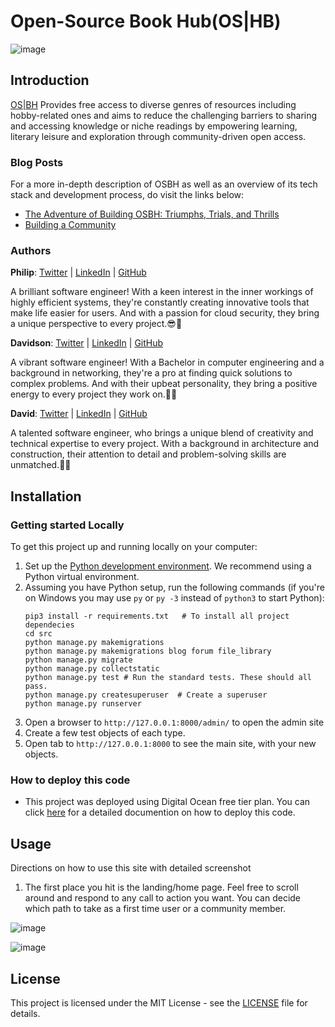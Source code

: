 # Open-Source Book Hub(OS|HB)
![image](https://user-images.githubusercontent.com/26916048/230252396-f3cc345e-d983-4bc7-9be6-6a2366810456.png)

## Introduction
[OS|BH](https://osbh-app-wnc95.ondigitalocean.app/) Provides free access to diverse genres of resources including hobby-related ones and aims to reduce the challenging barriers to sharing and accessing knowledge or niche readings by empowering learning, literary leisure and exploration through community-driven open access.

### Blog Posts

For a more in-depth description of OSBH as well as an overview of its tech stack and development process, do visit the links below:

- [The Adventure of Building OSBH: Triumphs, Trials, and Thrills](https://medium.com/@David-Inkheart/the-adventure-of-building-osbh-triumphs-trials-and-thrills-dc8fceb173f)
- [Building a Community](https://github.com/rotex5/Personal-blog/blob/master/OSHBblog/README.md)


### Authors
**Philip**: [Twitter](https://twitter.com/_Ukanwoke) | [LinkedIn](https://www.linkedin.com/in/philip-ukanwoke-81a611209) | [GitHub](https://github.com/Kaditcuy)

A brilliant software engineer! With a keen interest in the inner workings of highly efficient systems, they're constantly creating innovative tools that make life easier for users. And with a passion for cloud security, they bring a unique perspective to every project.😎🫡

**Davidson**: [Twitter](https://twitter.com/ROTEXXXX) | [LinkedIn](https://www.linkedin.com/in/davidson-ogaraku-a9547aa7) | [GitHub](https://github.com/rotex5)

A vibrant software engineer! With a Bachelor in computer engineering and a background in networking, they're a pro at finding quick solutions to complex problems. And with their upbeat personality, they bring a positive energy to every project they work on.🥳🤯

**David**: [Twitter](https://twitter.com/David_Inkheart) | [LinkedIn](https://www.linkedin.com/in/david-okolie) | [GitHub](https://github.com/David-Inkheart)

A talented software engineer, who brings a unique blend of creativity and technical expertise to every project. With a background in architecture and construction, their attention to detail and problem-solving skills are unmatched.🙌😁

## Installation
### Getting started Locally
To get this project up and running locally on your computer:
1. Set up the [Python development environment](https://docs.python.org/3.4/library/venv.html#creating-virtual-environments).
   We recommend using a Python virtual environment.
1. Assuming you have Python setup, run the following commands (if you're on Windows you may use `py` or `py -3` instead of `python3` to start Python):
   ```
   pip3 install -r requirements.txt   # To install all project dependecies
   cd src
   python manage.py makemigrations
   python manage.py makemigrations blog forum file_library
   python manage.py migrate
   python manage.py collectstatic
   python manage.py test # Run the standard tests. These should all pass.
   python manage.py createsuperuser  # Create a superuser
   python manage.py runserver
   ```
1. Open a browser to `http://127.0.0.1:8000/admin/` to open the admin site
1. Create a few test objects of each type.
1. Open tab to `http://127.0.0.1:8000` to see the main site, with your new objects.

### How to deploy this code
* This project was deployed using Digital Ocean free tier plan. You can click [here](https://docs.digitalocean.com/tutorials/app-deploy-django-app/) for a detailed documention on how to deploy this code.

## Usage
Directions on how to use this site with detailed screenshot
1. The first place you hit is the landing/home page. Feel free to scroll around and respond to any call to action you want. You can decide which path to take as a first time user or a community member.

![image](https://user-images.githubusercontent.com/106752187/232230171-4e4efc86-db09-4204-be95-0374aa8fae3a.png)


![image](https://user-images.githubusercontent.com/106752187/232229878-735cad1c-fde1-41ff-8654-50aa76927e07.png)


## License
This project is licensed under the MIT License - see the [LICENSE](./LICENSE) file for details.
